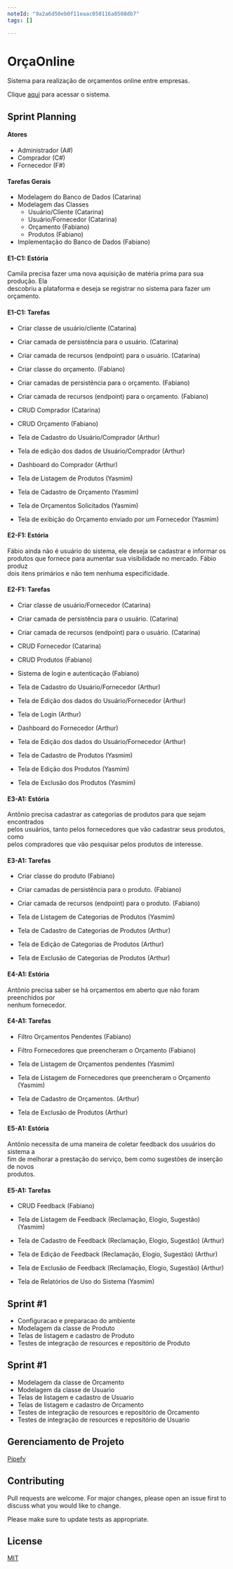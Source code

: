 ```yaml
---
noteId: "9a2a6d50eb0f11eaac050116a8508db7"
tags: []

---
```


# OrçaOnline

Sistema para realização de orçamentos online entre empresas.

Clique [aqui](http://45.80.152.3) para acessar o sistema.

## Sprint Planning

#### Atores

* Administrador (A#)
* Comprador (C#)
* Fornecedor (F#)

#### Tarefas Gerais

* Modelagem do Banco de Dados (Catarina)
* Modelagem das Classes 
  + Usuário/Cliente (Catarina)
  + Usuário/Fornecedor (Catarina)
  + Orçamento (Fabiano)
  + Produtos (Fabiano)
* Implementação do Banco de Dados (Fabiano)

#### E1-C1: Estória

Camila precisa fazer uma nova aquisição de matéria prima para sua produção. Ela \
descobriu a plataforma e deseja se registrar no sistema para fazer um orçamento.

#### E1-C1: Tarefas

* Criar classe de usuário/cliente (Catarina)
* Criar camada de persistência para o usuário. (Catarina)
* Criar camada de recursos (endpoint) para o usuário. (Catarina)
* Criar classe do orçamento. (Fabiano)
* Criar camadas de persistência para o orçamento. (Fabiano)
* Criar camada de recursos (endpoint) para o orçamento. (Fabiano)
* CRUD Comprador (Catarina)
* CRUD Orçamento (Fabiano)

* Tela de Cadastro do Usuário/Comprador (Arthur)
* Tela de edição dos dados de Usuário/Comprador (Arthur)
* Dashboard do Comprador (Arthur)
* Tela de Listagem de Produtos (Yasmim)
* Tela de Cadastro de Orçamento (Yasmim)
* Tela de Orçamentos Solicitados (Yasmim)
* Tela de exibição do Orçamento enviado por um Fornecedor (Yasmim)

#### E2-F1: Estória

Fábio ainda não é usuário do sistema, ele deseja se  cadastrar e informar os \
produtos que fornece para aumentar sua visibilidade no mercado. Fábio produz \
dois itens primários e não tem nenhuma especificidade.

#### E2-F1: Tarefas

* Criar classe de usuário/Fornecedor (Catarina)
* Criar camada de persistência para o usuário. (Catarina)
* Criar camada de recursos (endpoint) para o usuário. (Catarina)
* CRUD Fornecedor (Catarina)
* CRUD Produtos (Fabiano)
* Sistema de login e autenticação (Fabiano)

* Tela de Cadastro do Usuário/Fornecedor (Arthur)
* Tela de Edição dos dados do Usuário/Fornecedor (Arthur)
* Tela de Login (Arthur)
* Dashboard do Fornecedor (Arthur)
* Tela de Edição dos dados do Usuário/Fornecedor (Arthur)
* Tela de Cadastro de Produtos (Yasmim)
* Tela de Edição dos Produtos (Yasmim)
* Tela de Exclusão dos Produtos (Yasmim)

#### E3-A1: Estória

Antônio precisa cadastrar as categorias de produtos para que sejam encontrados \
pelos usuários, tanto pelos fornecedores que vão cadastrar seus produtos, como \
pelos compradores que vão pesquisar pelos produtos de interesse.

#### E3-A1: Tarefas

* Criar classe do produto (Fabiano)
* Criar camadas de persistência para o produto. (Fabiano)
* Criar camada de recursos (endpoint) para o produto. (Fabiano)

* Tela de Listagem de Categorias de Produtos (Yasmim)
* Tela de Cadastro de Categorias de Produtos (Arthur)
* Tela de Edição de Categorias de Produtos (Arthur)
* Tela de Exclusão de Categorias de Produtos (Arthur)

#### E4-A1: Estória

Antônio precisa saber se há orçamentos em aberto que não foram preenchidos por \
nenhum fornecedor.

#### E4-A1: Tarefas

* Filtro Orçamentos Pendentes (Fabiano)
* Filtro Fornecedores que preencheram o Orçamento (Fabiano)

* Tela de Listagem de Orçamentos pendentes (Yasmim)
* Tela de Listagem de Fornecedores que preencheram o Orçamento  (Yasmim)
* Tela de Cadastro de Orçamentos. (Arthur)
* Tela de Exclusão de Produtos (Arthur)

#### E5-A1: Estória

Antônio necessita de uma maneira de coletar feedback dos usuários do sistema a \
fim de melhorar a prestação do serviço, bem como sugestões de inserção de novos \
produtos.

#### E5-A1: Tarefas

* CRUD Feedback (Fabiano)

* Tela de Listagem de Feedback (Reclamação, Elogio, Sugestão)  (Yasmim)
* Tela de Cadastro de Feedback (Reclamação, Elogio, Sugestão)  (Arthur)
* Tela de Edição de Feedback (Reclamação, Elogio, Sugestão) (Arthur)
* Tela de Exclusão de Feedback (Reclamação, Elogio, Sugestão) (Arthur)
* Tela de Relatórios de Uso do Sistema (Yasmim)

## Sprint #1

* Configuracao e preparacao do ambiente
* Modelagem da classe de Produto
* Telas de listagem e cadastro de Produto
* Testes de integração de resources e repositório de Produto

## Sprint #1

* Modelagem da classe de Orcamento
* Modelagem da classe de Usuario
* Telas de listagem e cadastro de Usuario
* Telas de listagem e cadastro de Orcamento
* Testes de integração de resources e repositório de Orcamento
* Testes de integração de resources e repositório de Usuario

## Gerenciamento de Projeto

[Pipefy](https://app.pipefy.com/pipes/1238697)

## Contributing

Pull requests are welcome. For major changes, please open an issue first to \
discuss what you would like to change.

Please make sure to update tests as appropriate.

## License

[MIT](https://choosealicense.com/licenses/mit/)
